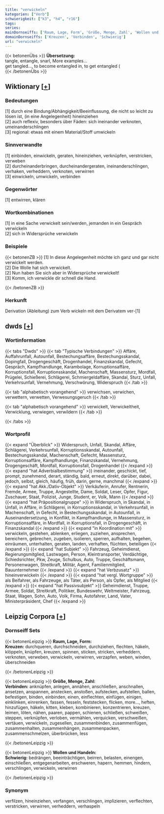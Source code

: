 ```yaml
---
title: "verwickeln"
kategorien: ["Verb"]
schwierigkeit: ["k3", "h4", "r16"]
tags:
series:
mainDornseiffs: ['Raum, Lage, Form', 'Größe, Menge, Zahl', 'Wollen und Handeln']
domainDornseiffs: ['Kreuzen', 'Verbinden', 'Schwierig']
url: "verwickeln"
---
```


{{< betonenÜbs >}}
**Übersetzung:**  
tangle, entangle, snarl, More examples...  
get tangled..., to become entangled in, to get entangled (  
{{< /betonenÜbs >}}

## Wiktionary [[+](https://de.wiktionary.org/wiki/verwickeln)]

### Bedeutungen
[1] durch eine Bindung/Abhängigkeit/Beeinflussung, die nicht so leicht zu lösen ist, (in eine Angelegenheit) hineinziehen  
[2] auch reflexiv, besonders über Fäden: sich ineinander verknoten, umeinanderschlingen  
[3] regional: etwas mit einem Material/Stoff umwickeln  

### Sinnverwandte
[1] einbinden, einwickeln, geraten, hineinziehen, verknüpfen, verstricken, verweben  
[2] durcheinanderbringen, durcheinandergeraten, ineinanderschlingen, verhaken, verheddern, verknoten, verwirren  
[3] einwickeln, umwickeln, verbinden  

### Gegenwörter
[1] entwirren, klären  

### Wortkombinationen
[1] in eine Sache verwickelt sein/werden, jemanden in ein Gespräch verwickeln  
[2] sich in Widersprüche verwickeln  

### Beispiele
{{< betonenZB >}}
[1] In diese Angelegenheit möchte ich ganz und gar nicht verwickelt werden.  
[2] Die Wolle hat sich verwickelt.  
[2] Nun haben Sie sich aber in Widersprüche verwickelt!  
[3] Komm, ich verwickle dir schnell die Hand.  

{{< /betonenZB >}}
### Herkunft
Derivation (Ableitung) zum Verb wickeln mit dem Derivatem ver-[1]  



## dwds [[+](https://www.dwds.de/wb/verwickeln)]

### Wortinformation
{{< tabs "Dwds" >}}
{{< tab "Typische Verbindungen" >}}
Affäre, Auffahrunfall, Autounfall, Bestechungsaffäre, Bestechungsskandal, Dopingfall, Drogengeschäft, Drogenhandel, Finanzskandal, Gefecht, Gespräch, Kampfhandlunge, Karambolage, Korruptionsaffäre, Korruptionsfall, Korruptionsskandal, Machenschaft, Massensturz, Mordfall, Prügelei, Schießerei, Schlägerei, Schmiergeldaffäre, Skandal, Sturz, Unfall, Verkehrsunfall, Vernehmung, Verschwörung, Widerspruch
{{< /tab >}}

{{< tab "alphabetisch vorangehend" >}}
verwichsen, verwichen, verwettern, verwetten, Verwesungsgeruch
{{< /tab >}}

{{< tab "alphabetisch vorangehend" >}}
verwickelt, Verwickeltheit, Verwicklung, verwiegen, verwildern
{{< /tab >}}

{{< /tabs >}}

### Wortprofil
{{< expand "Überblick" >}} Widerspruch, Unfall, Skandal, Affäre, Schlägerei, Verkehrsunfall, Korruptionsskandal, Autounfall, Bestechungsskandal, Machenschaft, Gefecht, Massensturz, Korruptionsaffäre, Kampfhandlunge, Finanzskandal, Vernehmung, Drogengeschäft, Mordfall, Korruptionsfall, Drogenhandel {{< /expand >}}
{{< expand "hat Adverbialbestimmung" >}} ineinander, geschickt, tief, prompt, zunehmend, derart, ständig, bald, erneut, direkt, darüber, dabei, jedoch, selbst, gleich, häufig, früh, darin, gerne, manchmal {{< /expand >}}
{{< expand "hat Akk./Dativ-Objekt" >}} Verkäuferin, Anrufer, Rentnerin, Fremde, Armee, Truppe, Angestellte, Dame, Soldat, Leser, Opfer, Figur, Zuschauer, Staat, Polizist, Junge, Student, er, Volk, Mann {{< /expand >}}
{{< expand "hat Präpositionalgruppe" >}} in Widerspruch, in Skandal, in Unfall, in Affäre, in Schlägerei, in Korruptionsskandal, in Verkehrsunfall, in Machenschaft, in Gefecht, in Bestechungsskandal, in Autounfall, in Auseinandersetzung, in Konflikt, in Kampfhandlunge, in Massensturz, in Korruptionsaffäre, in Mordfall, in Korruptionsfall, in Drogengeschäft, in Finanzskandal {{< /expand >}}
{{< expand "in Koordination mit" >}} verwickeln, gestehen, ablenken, erliegen, zuziehen, ansprechen, bereichern, gebrechen, zugeben, isolieren, sperren, aufhalten, begehen, einräumen, unterhalten, geraten, landen, verhaften, flüchten, beteiligen {{< /expand >}}
{{< expand "hat Subjekt" >}} Fahrzeug, Geheimdienst, Regierungsmitglied, Lastwagen, Person, Kleintransporter, Verdächtige, Schiedsrichter, Pkw, Zeuge, Schulbus, Auto, Truppe, Geschäftsmann, Personenwagen, Streitkraft, Militär, Agent, Familienmitglied, Bauunternehmer {{< /expand >}}
{{< expand "hat Verbzusatz" >}} hineinverwickeln {{< /expand >}}
{{< expand "hat vergl. Wortgruppe" >}} als Beifahrer, als Fahrzeuge, als Täter, als Person, als Opfer, als Mitglied {{< /expand >}}
{{< expand "hat Passivsubjekt" >}} Geheimdienst, Truppe, Armee, Soldat, Streitkraft, Politiker, Bundeswehr, Weltmeister, Fahrzeug, Staat, Wagen, Sohn, Auto, Volk, Firma, Autofahrer, Land, Vater, Ministerpräsident, Chef {{< /expand >}}

## Leipzig Corpora [[+](https://corpora.uni-leipzig.de/en/res?word=verwickeln&corpusId=deu_newscrawl-public_2018)]

### Dornseiff Sets
{{< betonenLeipzig >}}
**Raum, Lage, Form:**  
**Kreuzen:** durchqueren, durchschneiden, durchziehen, flechten, häkeln, klöppeln, knüpfen, kreuzen, spinnen, sticken, stricken, verheddern, verknoten, verweben, verwickeln, verwirren, verzapfen, weben, winden, überschneiden  

{{< /betonenLeipzig >}}


{{< betonenLeipzig >}}
**Größe, Menge, Zahl:**  
**Verbinden:** anknüpfen, anlegen, annähen, anschließen, anschnallen, ansetzen, anspannen, anstecken, anstoßen, aufstecken, aufstellen, ballen, befestigen, binden, einbinden, einen, einflechten, einfügen, einigen, einklinken, einrenken, fassen, fesseln, feststecken, flicken, more..., heften, hinzufügen, häkeln, kitten, kleben, kombinieren, konzentrieren, kreuzen, leimen, löten, nähen, paaren, pappen, schienen, schließen, schweißen, steppen, verknüpfen, verloben, vermählen, verquicken, verschweißen, vertäuen, verwickeln, zugesellen, zusammenbinden, zusammenfügen, zusammenhalten, zusammenhängen, zusammenpacken, zusammenschmelzen, überbrücken, less  

{{< /betonenLeipzig >}}


{{< betonenLeipzig >}}
**Wollen und Handeln:**  
**Schwierig:** bedrängen, beeinträchtigen, beirren, belasten, einengen, einschließen, entgegenarbeiten, erschweren, hapern, hemmen, hindern, verschlingen, verwickeln, verwirren  

{{< /betonenLeipzig >}}

### Synonym
verfilzen, hineinziehen, verfangen, verschlingen, implizieren, verflechten, verstricken, verwirren, verheddern, verhaspeln

